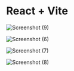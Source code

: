 # React + Vite

![Screenshot (9)](https://github.com/Sejal99/url_shortner/assets/85271912/576e194e-0141-49a0-ac2f-bd7c8a20966e)


![Screenshot (6)](https://github.com/Sejal99/url_shortner/assets/85271912/40286736-3f29-4b01-b139-4d79cbe453a1)


![Screenshot (7)](https://github.com/Sejal99/url_shortner/assets/85271912/263a9351-1e1c-4887-8f37-e9aa898fcfc7)


![Screenshot (8)](https://github.com/Sejal99/url_shortner/assets/85271912/7f7b905a-1f08-4f47-8984-27e4046bb034)
